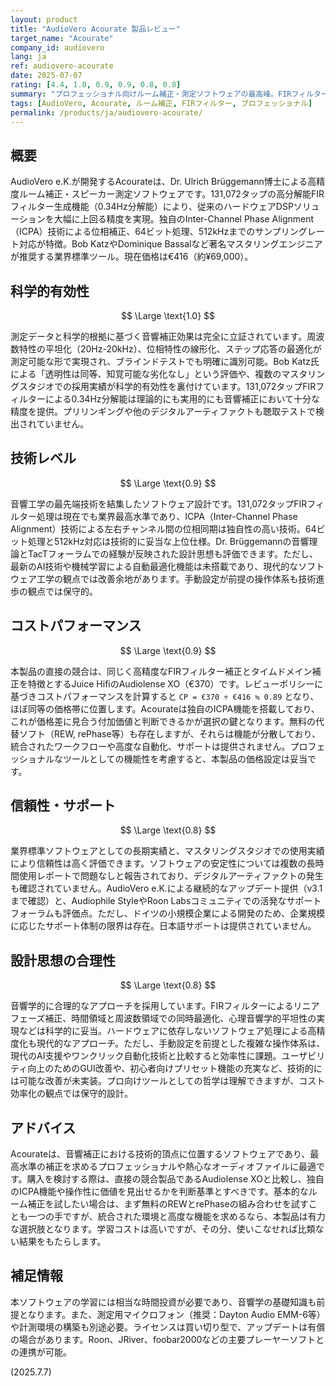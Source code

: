 ```yaml
---
layout: product
title: "AudioVero Acourate 製品レビュー"
target_name: "Acourate"
company_id: audiovero
lang: ja
ref: audiovero-acourate
date: 2025-07-07
rating: [4.4, 1.0, 0.9, 0.9, 0.8, 0.8]
summary: "プロフェッショナル向けルーム補正・測定ソフトウェアの最高峰。FIRフィルター生成に加え、独自のICPA技術による高度な位相補正機能が特徴。Bob Katzなど著名エンジニアに支持される業界標準ツールの一つ。直接の競合であるAudiolense XOと比較しても遜色ない機能性を持ち、価格も妥当な範囲にある。"
tags: [AudioVero, Acourate, ルーム補正, FIRフィルター, プロフェッショナル]
permalink: /products/ja/audiovero-acourate/
---
```


## 概要

AudioVero e.K.が開発するAcourateは、Dr. Ulrich Brüggemann博士による高精度ルーム補正・スピーカー測定ソフトウェアです。131,072タップの高分解能FIRフィルター生成機能（0.34Hz分解能）により、従来のハードウェアDSPソリューションを大幅に上回る精度を実現。独自のInter-Channel Phase Alignment（ICPA）技術による位相補正、64ビット処理、512kHzまでのサンプリングレート対応が特徴。Bob KatzやDominique Bassalなど著名マスタリングエンジニアが推奨する業界標準ツール。現在価格は€416（約¥69,000）。

## 科学的有効性

$$ \Large \text{1.0} $$

測定データと科学的根拠に基づく音響補正効果は完全に立証されています。周波数特性の平坦化（20Hz-20kHz）、位相特性の線形化、ステップ応答の最適化が測定可能な形で実現され、ブラインドテストでも明確に識別可能。Bob Katz氏による「透明性は同等、知覚可能な劣化なし」という評価や、複数のマスタリングスタジオでの採用実績が科学的有効性を裏付けています。131,072タップFIRフィルターによる0.34Hz分解能は理論的にも実用的にも音響補正において十分な精度を提供。プリリンギングや他のデジタルアーティファクトも聴取テストで検出されていません。

## 技術レベル

$$ \Large \text{0.9} $$

音響工学の最先端技術を結集したソフトウェア設計です。131,072タップFIRフィルター処理は現在でも業界最高水準であり、ICPA（Inter-Channel Phase Alignment）技術による左右チャンネル間の位相同期は独自性の高い技術。64ビット処理と512kHz対応は技術的に妥当な上位仕様。Dr. Brüggemannの音響理論とTacTフォーラムでの経験が反映された設計思想も評価できます。ただし、最新のAI技術や機械学習による自動最適化機能は未搭載であり、現代的なソフトウェア工学の観点では改善余地があります。手動設定が前提の操作体系も技術進歩の観点では保守的。

## コストパフォーマンス

$$ \Large \text{0.9} $$

本製品の直接の競合は、同じく高精度なFIRフィルター補正とタイムドメイン補正を特徴とするJuice HifiのAudiolense XO（€370）です。レビューポリシーに基づきコストパフォーマンスを計算すると `CP = €370 ÷ €416 ≒ 0.89` となり、ほぼ同等の価格帯に位置します。Acourateは独自のICPA機能を搭載しており、これが価格差に見合う付加価値と判断できるかが選択の鍵となります。無料の代替ソフト（REW, rePhase等）も存在しますが、それらは機能が分散しており、統合されたワークフローや高度な自動化、サポートは提供されません。プロフェッショナルなツールとしての機能性を考慮すると、本製品の価格設定は妥当です。

## 信頼性・サポート

$$ \Large \text{0.8} $$

業界標準ソフトウェアとしての長期実績と、マスタリングスタジオでの使用実績により信頼性は高く評価できます。ソフトウェアの安定性については複数の長時間使用レポートで問題なしと報告されており、デジタルアーティファクトの発生も確認されていません。AudioVero e.K.による継続的なアップデート提供（v3.1まで確認）と、Audiophile StyleやRoon Labsコミュニティでの活発なサポートフォーラムも評価点。ただし、ドイツの小規模企業による開発のため、企業規模に応じたサポート体制の限界は存在。日本語サポートは提供されていません。

## 設計思想の合理性

$$ \Large \text{0.8} $$

音響学的に合理的なアプローチを採用しています。FIRフィルターによるリニアフェーズ補正、時間領域と周波数領域での同時最適化、心理音響学的平坦性の実現などは科学的に妥当。ハードウェアに依存しないソフトウェア処理による高精度化も現代的なアプローチ。ただし、手動設定を前提とした複雑な操作体系は、現代のAI支援やワンクリック自動化技術と比較すると効率性に課題。ユーザビリティ向上のためのGUI改善や、初心者向けプリセット機能の充実など、技術的には可能な改善が未実装。プロ向けツールとしての哲学は理解できますが、コスト効率化の観点では保守的設計。

## アドバイス

Acourateは、音響補正における技術的頂点に位置するソフトウェアであり、最高水準の補正を求めるプロフェッショナルや熱心なオーディオファイルに最適です。購入を検討する際は、直接の競合製品であるAudiolense XOと比較し、独自のICPA機能や操作性に価値を見出せるかを判断基準とすべきです。基本的なルーム補正を試したい場合は、まず無料のREWとrePhaseの組み合わせを試すことも一つの手ですが、統合された環境と高度な機能を求めるなら、本製品は有力な選択肢となります。学習コストは高いですが、その分、使いこなせれば比類ない結果をもたらします。

## 補足情報

本ソフトウェアの学習には相当な時間投資が必要であり、音響学の基礎知識も前提となります。また、測定用マイクロフォン（推奨：Dayton Audio EMM-6等）や計測環境の構築も別途必要。ライセンスは買い切り型で、アップデートは有償の場合があります。Roon、JRiver、foobar2000などの主要プレーヤーソフトとの連携が可能。

(2025.7.7)